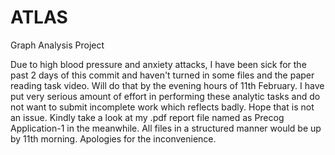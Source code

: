 # ATLAS
Graph Analysis Project

Due to high blood pressure and anxiety attacks, I have been sick for the past 2 days of this commit and haven't turned in some files and the paper reading task video. Will do that by the evening hours of 11th February. I have put very serious amount of effort in performing these analytic tasks and do not want to submit incomplete work which reflects badly. Hope that is not an issue. Kindly take a look at my .pdf report file named as Precog Application-1 in the meanwhile. All files in a structured manner would be up by 11th morning. Apologies for the inconvenience.
